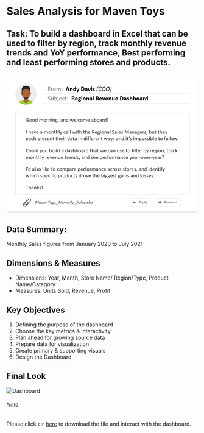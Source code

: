 # Sales Analysis for Maven Toys

## Task: To build a dashboard in Excel that can be used to filter by region, track monthly revenue trends and YoY performance, Best performing and least performing stores and products. 

![Email](https://github.com/aishwarya-1999/Excel/blob/main/Maven%20Toys/Email.png)

## Data Summary:
Monthly Sales figures from January 2020 to July 2021


## Dimensions & Measures
* Dimensions: Year, Month, Store Name/ Region/Type, Product Name/Category
* Measures: Units Sold, Revenue, Profit


## Key Objectives

1. Defining the purpose of the dashboard
2. Choose the key metrics & interactivity
3. Plan ahead for growing source data
4. Prepare data for visualization
5. Create primary & supporting visuals
6. Design the Dashboard

## Final Look

![Dashboard](/Excel/Maven%Toys/Dashboard.png)

###### Note:
Please click :point_right: [here](https://github.com/aishwarya-1999/Excel/blob/main/Maven%20Toys/MavenToys_Monthly_Sales.xlsx) to download the file and interact with the dashboard.
